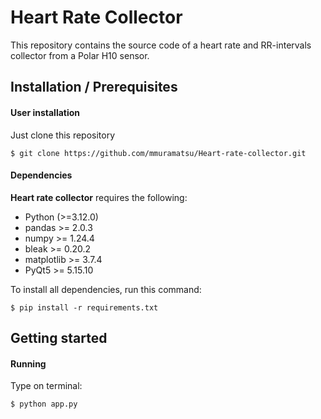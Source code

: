 # Heart Rate Collector

This repository contains the source code of a heart rate and RR-intervals collector from a Polar H10 sensor.

## Installation / Prerequisites

#### User installation

Just clone this repository

    $ git clone https://github.com/mmuramatsu/Heart-rate-collector.git

#### Dependencies

**Heart rate collector** requires the following:

- Python (>=3.12.0)
- pandas >= 2.0.3
- numpy >= 1.24.4
- bleak >= 0.20.2
- matplotlib >= 3.7.4
- PyQt5 >= 5.15.10

To install all dependencies, run this command:

    $ pip install -r requirements.txt

## Getting started

#### Running

Type on terminal:

    $ python app.py
